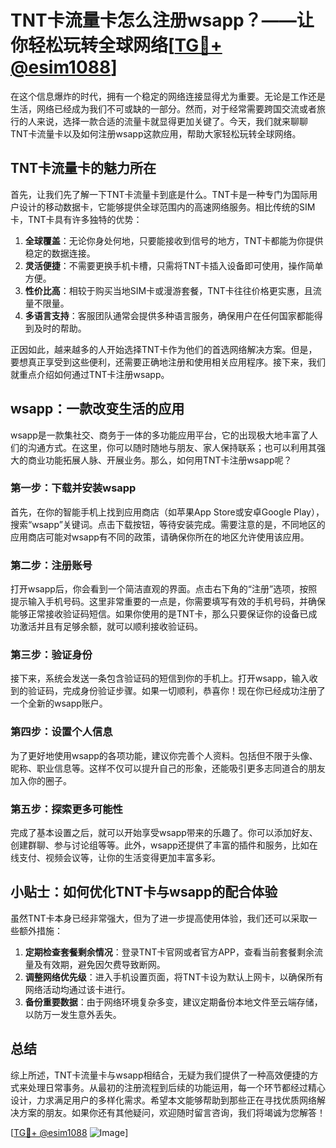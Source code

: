 # TNT卡流量卡怎么注册wsapp？——让你轻松玩转全球网络[[TG💪+ @esim1088](https://t.me/s/esim1088)]

在这个信息爆炸的时代，拥有一个稳定的网络连接显得尤为重要。无论是工作还是生活，网络已经成为我们不可或缺的一部分。然而，对于经常需要跨国交流或者旅行的人来说，选择一款合适的流量卡就显得更加关键了。今天，我们就来聊聊TNT卡流量卡以及如何注册wsapp这款应用，帮助大家轻松玩转全球网络。

## TNT卡流量卡的魅力所在

首先，让我们先了解一下TNT卡流量卡到底是什么。TNT卡是一种专门为国际用户设计的移动数据卡，它能够提供全球范围内的高速网络服务。相比传统的SIM卡，TNT卡具有许多独特的优势：

1. **全球覆盖**：无论你身处何地，只要能接收到信号的地方，TNT卡都能为你提供稳定的数据连接。
2. **灵活便捷**：不需要更换手机卡槽，只需将TNT卡插入设备即可使用，操作简单方便。
3. **性价比高**：相较于购买当地SIM卡或漫游套餐，TNT卡往往价格更实惠，且流量不限量。
4. **多语言支持**：客服团队通常会提供多种语言服务，确保用户在任何国家都能得到及时的帮助。

正因如此，越来越多的人开始选择TNT卡作为他们的首选网络解决方案。但是，要想真正享受到这些便利，还需要正确地注册和使用相关应用程序。接下来，我们就重点介绍如何通过TNT卡注册wsapp。

## wsapp：一款改变生活的应用

wsapp是一款集社交、商务于一体的多功能应用平台，它的出现极大地丰富了人们的沟通方式。在这里，你可以随时随地与朋友、家人保持联系；也可以利用其强大的商业功能拓展人脉、开展业务。那么，如何用TNT卡注册wsapp呢？

### 第一步：下载并安装wsapp

首先，在你的智能手机上找到应用商店（如苹果App Store或安卓Google Play），搜索“wsapp”关键词。点击下载按钮，等待安装完成。需要注意的是，不同地区的应用商店可能对wsapp有不同的政策，请确保你所在的地区允许使用该应用。

### 第二步：注册账号

打开wsapp后，你会看到一个简洁直观的界面。点击右下角的“注册”选项，按照提示输入手机号码。这里非常重要的一点是，你需要填写有效的手机号码，并确保能够正常接收验证码短信。如果你使用的是TNT卡，那么只要保证你的设备已成功激活并且有足够余额，就可以顺利接收验证码。

### 第三步：验证身份

接下来，系统会发送一条包含验证码的短信到你的手机上。打开wsapp，输入收到的验证码，完成身份验证步骤。如果一切顺利，恭喜你！现在你已经成功注册了一个全新的wsapp账户。

### 第四步：设置个人信息

为了更好地使用wsapp的各项功能，建议你完善个人资料。包括但不限于头像、昵称、职业信息等。这样不仅可以提升自己的形象，还能吸引更多志同道合的朋友加入你的圈子。

### 第五步：探索更多可能性

完成了基本设置之后，就可以开始享受wsapp带来的乐趣了。你可以添加好友、创建群聊、参与讨论组等等。此外，wsapp还提供了丰富的插件和服务，比如在线支付、视频会议等，让你的生活变得更加丰富多彩。

## 小贴士：如何优化TNT卡与wsapp的配合体验

虽然TNT卡本身已经非常强大，但为了进一步提高使用体验，我们还可以采取一些额外措施：

1. **定期检查套餐剩余情况**：登录TNT卡官网或者官方APP，查看当前套餐剩余流量及有效期，避免因欠费导致断网。
2. **调整网络优先级**：进入手机设置页面，将TNT卡设为默认上网卡，以确保所有网络活动均通过该卡进行。
3. **备份重要数据**：由于网络环境复杂多变，建议定期备份本地文件至云端存储，以防万一发生意外丢失。

## 总结

综上所述，TNT卡流量卡与wsapp相结合，无疑为我们提供了一种高效便捷的方式来处理日常事务。从最初的注册流程到后续的功能运用，每一个环节都经过精心设计，力求满足用户的多样化需求。希望本文能够帮助到那些正在寻找优质网络解决方案的朋友。如果你还有其他疑问，欢迎随时留言咨询，我们将竭诚为您解答！

[[TG💪+ @esim1088](https://t.me/s/esim1088) ![Image](https://i.postimg.cc/4NQfJmqS/Snipaste-2025-05-13-00-14-12.png)]